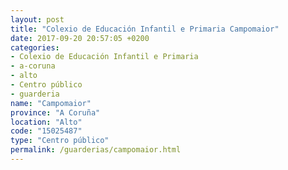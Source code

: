 ```yaml
---
layout: post
title: "Colexio de Educación Infantil e Primaria Campomaior"
date: 2017-09-20 20:57:05 +0200
categories:
- Colexio de Educación Infantil e Primaria
- a-coruna
- alto
- Centro público
- guarderia
name: "Campomaior"
province: "A Coruña"
location: "Alto"
code: "15025487"
type: "Centro público"
permalink: /guarderias/campomaior.html
---
```

